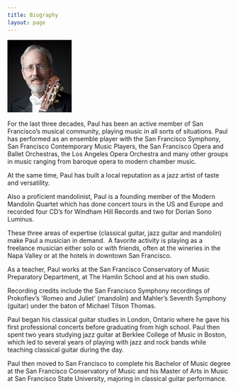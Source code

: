 ```yaml
---
title: Biography
layout: page
---
```




![](Biography_files/shapeimage_2.png)

For the last three decades, Paul has been an active member of San Francisco’s musical community, playing music in all sorts of situations. Paul has performed as an ensemble player with the San Francisco Symphony, San Francisco Contemporary Music Players, the San Francisco Opera and Ballet Orchestras, the Los Angeles Opera Orchestra and many other groups in music ranging from baroque opera to modern chamber music.

At the same time, Paul has built a local reputation as a jazz artist of taste and versatility.

Also a proficient mandolinist, Paul is a founding member of the Modern Mandolin Quartet which has done concert tours in the US and Europe and recorded four CD’s for Windham Hill Records and two for Dorian Sono Luminus.

These three areas of expertise (classical guitar, jazz guitar and mandolin) make Paul a musician in demand.  A favorite activity is playing as a freelance musician either solo or with friends, often at the wineries in the Napa Valley or at the hotels in downtown San Francisco.

As a teacher, Paul works at the San Francisco Conservatory of Music Preparatory Department, at The Hamlin School and at his own studio.

Recording credits include the San Francisco Symphony recordings of Prokofiev’s 'Romeo and Juliet' (mandolin) and Mahler’s Seventh Symphony (guitar) under the baton of Michael Tilson Thomas.

Paul began his classical guitar studies in London, Ontario where he gave his first professional concerts before graduating from high school. Paul then spent two years studying jazz guitar at Berklee College of Music in Boston, which led to several years of playing with jazz and rock bands while teaching classical guitar during the day.

Paul then moved to San Francisco to complete his Bachelor of Music degree at the San Francisco Conservatory of Music and his Master of Arts in Music at San Francisco State University, majoring in classical guitar performance.

